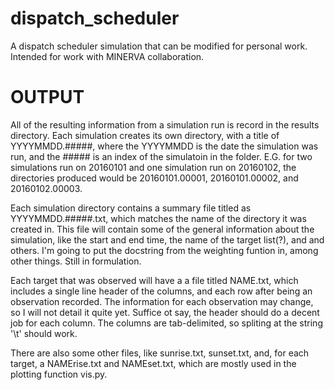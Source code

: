 # dispatch_scheduler
A dispatch scheduler simulation that can be modified for personal work. Intended for work with MINERVA collaboration.
# OUTPUT
All of the resulting information from a simulation run is record in the results
directory. Each simulation creates its own directory, with a title of 
YYYYMMDD.#####, where the YYYYMMDD is the date the simulation was run, and the
\#\#\#\#\# is an index of the simulatoin in the folder. E.G. for two simulations 
run on 20160101 and one simulation run on 20160102, the directories produced 
would be 20160101.00001, 20160101.00002, and 20160102.00003. 

Each simulation directory contains a summary file titled as YYYYMMDD.#####.txt,
which matches the name of the directory it was created in. This file will 
contain some of the general information about the simulation, like the 
start and end time, the name of the target list(?), and and others. I'm going 
to put the docstring from the weighting funtion in, among other things. Still
in formulation.

Each target that was observed will have a a file titled NAME.txt, which 
includes a single line header of the columns, and each row after being an 
observation recorded. The information for each observation may change, so I 
will not detail it quite yet. Suffice ot say, the header should do a decent 
job for each column. The columns are tab-delimited, so spliting at the 
string '\t' should work. 

There are also some other files, like sunrise.txt, sunset.txt, and, for each 
target, a NAMErise.txt and NAMEset.txt, which are mostly used in the plotting 
function vis.py. 

